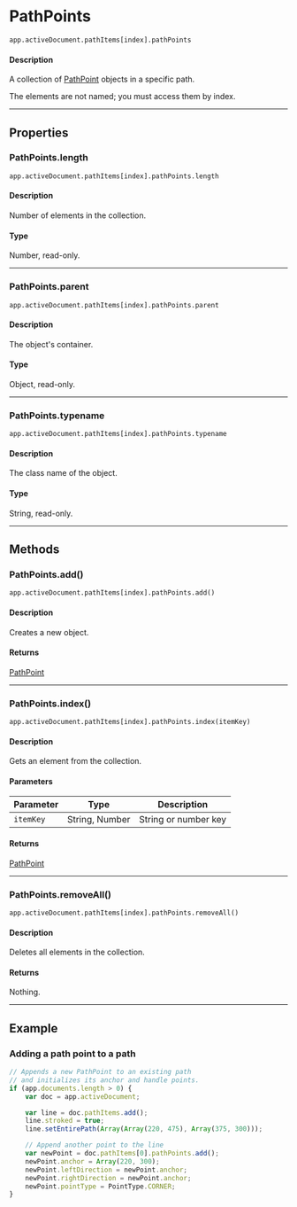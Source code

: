 # PathPoints

`app.activeDocument.pathItems[index].pathPoints`

#### Description

A collection of [PathPoint](./PathPoint.md) objects in a specific path.

The elements are not named; you must access them by index.

---

## Properties

### PathPoints.length

`app.activeDocument.pathItems[index].pathPoints.length`

#### Description

Number of elements in the collection.

#### Type

Number, read-only.

---

### PathPoints.parent

`app.activeDocument.pathItems[index].pathPoints.parent`

#### Description

The object's container.

#### Type

Object, read-only.

---

### PathPoints.typename

`app.activeDocument.pathItems[index].pathPoints.typename`

#### Description

The class name of the object.

#### Type

String, read-only.

---

## Methods

### PathPoints.add()

`app.activeDocument.pathItems[index].pathPoints.add()`

#### Description

Creates a new object.

#### Returns

[PathPoint](./PathPoint.md)

---

### PathPoints.index()

`app.activeDocument.pathItems[index].pathPoints.index(itemKey)`

#### Description

Gets an element from the collection.

#### Parameters

| Parameter   | Type           | Description          |
|-------------|----------------|----------------------|
| `itemKey`   | String, Number | String or number key |

#### Returns

[PathPoint](./PathPoint.md)

---

### PathPoints.removeAll()

`app.activeDocument.pathItems[index].pathPoints.removeAll()`

#### Description

Deletes all elements in the collection.

#### Returns

Nothing.

---

## Example

### Adding a path point to a path

```javascript
// Appends a new PathPoint to an existing path
// and initializes its anchor and handle points.
if (app.documents.length > 0) {
    var doc = app.activeDocument;

    var line = doc.pathItems.add();
    line.stroked = true;
    line.setEntirePath(Array(Array(220, 475), Array(375, 300)));

    // Append another point to the line
    var newPoint = doc.pathItems[0].pathPoints.add();
    newPoint.anchor = Array(220, 300);
    newPoint.leftDirection = newPoint.anchor;
    newPoint.rightDirection = newPoint.anchor;
    newPoint.pointType = PointType.CORNER;
}
```
